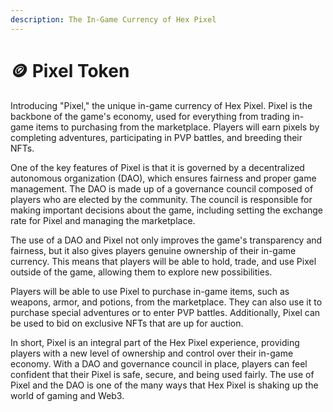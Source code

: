 ```yaml
---
description: The In-Game Currency of Hex Pixel
---
```


# 🪙 Pixel Token

Introducing "Pixel,"  the unique in-game currency of Hex Pixel. Pixel is the backbone of the game's economy, used for everything from trading in-game items to purchasing from the marketplace. Players will earn pixels by completing adventures, participating in PVP battles, and breeding their NFTs.

One of the key features of Pixel is that it is governed by a decentralized autonomous organization (DAO), which ensures fairness and proper game management. The DAO is made up of a governance council composed of players who are elected by the community. The council is responsible for making important decisions about the game, including setting the exchange rate for Pixel and managing the marketplace.

The use of a DAO and Pixel not only improves the game's transparency and fairness, but it also gives players genuine ownership of their in-game currency. This means that players will be able to hold, trade, and use Pixel outside of the game, allowing them to explore new possibilities.

Players will be able to use Pixel to purchase in-game items, such as weapons, armor, and potions, from the marketplace. They can also use it to purchase special adventures or to enter PVP battles. Additionally, Pixel can be used to bid on exclusive NFTs that are up for auction.

In short, Pixel is an integral part of the Hex Pixel experience, providing players with a new level of ownership and control over their in-game economy. With a DAO and governance council in place, players can feel confident that their Pixel is safe, secure, and being used fairly. The use of Pixel and the DAO is one of the many ways that Hex Pixel is shaking up the world of gaming and Web3.
